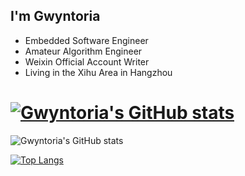 ## I'm Gwyntoria

- Embedded Software Engineer
- Amateur Algorithm Engineer
- Weixin Official Account Writer
- Living in the Xihu Area in Hangzhou

# [![Gwyntoria's GitHub stats](https://github-readme-stats.vercel.app/api?username=Anzel77)](https://github.com/anuraghazra/github-readme-stats)
![Gwyntoria's GitHub stats](https://github-readme-stats.vercel.app/api?username=Anzel77&show_icons=true&theme=dracula)

[![Top Langs](https://github-readme-stats.vercel.app/api/top-langs/?username=Anzel77&layout=compact)](https://github.com/anuraghazra/github-readme-stats)
